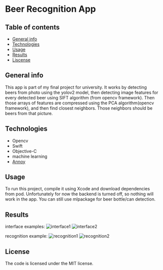 # Beer Recognition App

## Table of contents
* [General info](#general-info)
* [Technologies](#technologies)
* [Usage](#Usage)
* [Results](#Results)
* [Liscense](#License)


## General info

This app is part of my final project for university. It works by detecting beers from photo using the yolov2 model, then detecting image features for every detected beer using SIFT algorithm (from opencv framework). 
Then those arrays of features are compressed using the PCA algorithm(opencv framework), and then find closest neighbors. Those neighbors should be beers from that picture.


## Technologies

* Opencv
* Swift
* Objective-C
* machine learning
* [Annoy](https://github.com/jbadger3/SwiftAnnoy)

## Usage 

To run this project, compile it using Xcode and download dependencies from pod.
Unfortunately for now the backend is turned off, so nothing will work in the app.
You can still use mlpackage for beer bottle/can detection.


## Results 

interface examples:
![interface1](https://raw.github.com/MaciejSurowiec/beerapp-ios/main/examples/interface1.JPG)
![interface2](https://raw.github.com/MaciejSurowiec/beerapp-ios/main/examples/interface2.JPG)

recognition example:
![recognition1](https://raw.github.com/MaciejSurowiec/beerapp-ios/main/examples/recognition1.JPG)
![recognition2](https://raw.github.com/MaciejSurowiec/beerapp-ios/main/examples/recognition2.JPG)


## License
The code is licensed under the MIT license.
